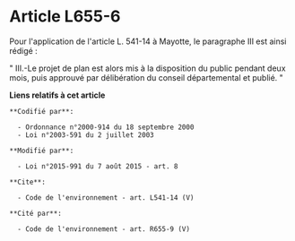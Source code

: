 # Article L655-6

Pour l'application de l'article L. 541-14 à Mayotte, le paragraphe III est ainsi rédigé : 

" III.-Le projet de plan est alors mis à la disposition du public pendant deux mois, puis approuvé par délibération du
conseil départemental et publié. "

**Liens relatifs à cet article**

	**Codifié par**:

	  - Ordonnance n°2000-914 du 18 septembre 2000
	  - Loi n°2003-591 du 2 juillet 2003

	**Modifié par**:

	  - Loi n°2015-991 du 7 août 2015 - art. 8

	**Cite**:

	  - Code de l'environnement - art. L541-14 (V)

	**Cité par**:

	  - Code de l'environnement - art. R655-9 (V)
